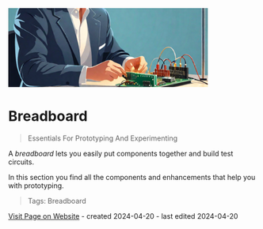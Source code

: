 <img src="/assets/images/breadboard.png" width="80%" height="80%" />
 
# Breadboard

> Essentials For Prototyping And Experimenting 

A *breadboard* lets you easily put components together and build test circuits.

In this section you find all the components and enhancements that help you with prototyping.

> Tags: Breadboard

[Visit Page on Website](https://done.land/tools/breadboard?914672041621244944) - created 2024-04-20 - last edited 2024-04-20
